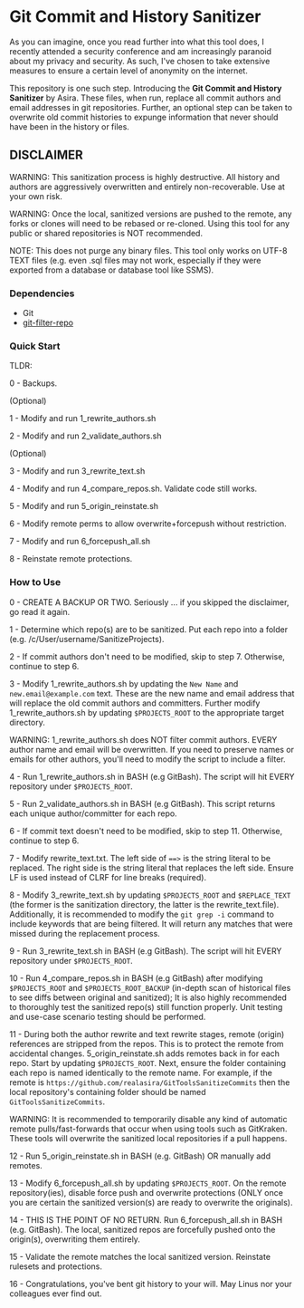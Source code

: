# Git Commit and History Sanitizer

As you can imagine, once you read further into what this tool does, I recently attended a security conference and am increasingly paranoid about my privacy and security. As such, I've chosen to take extensive measures to ensure a certain level of anonymity on the internet.

This repository is one such step. Introducing the **Git Commit and History Sanitizer** by Asira. These files, when run, replace all commit authors and email addresses in git repositories. Further, an optional step can be taken to overwrite old commit histories to expunge information that never should have been in the history or files.

## DISCLAIMER

WARNING: This sanitization process is highly destructive. All history and authors are aggressively overwritten and entirely non-recoverable. Use at your own risk.

WARNING: Once the local, sanitized versions are pushed to the remote, any forks or clones will need to be rebased or re-cloned. Using this tool for any public or shared repositories is NOT recommended.

NOTE: This does not purge any binary files. This tool only works on UTF-8 TEXT files (e.g. even .sql files may not work, especially if they were exported from a database or database tool like SSMS).

### Dependencies

- Git
- [git-filter-repo](https://github.com/newren/git-filter-repo)

### Quick Start

TLDR:

0 - Backups.

(Optional)

1 - Modify and run 1_rewrite_authors.sh

2 - Modify and run 2_validate_authors.sh

(Optional)

3 - Modify and run 3_rewrite_text.sh

4 - Modify and run 4_compare_repos.sh. Validate code still works.

5 - Modify and run 5_origin_reinstate.sh

6 - Modify remote perms to allow overwrite+forcepush without restriction.

7 - Modify and run 6_forcepush_all.sh

8 - Reinstate remote protections.

### How to Use

0 - CREATE A BACKUP OR TWO. Seriously ... if you skipped the disclaimer, go read it again.

1 - Determine which repo(s) are to be sanitized. Put each repo into a folder (e.g. /c/User/username/SanitizeProjects).

2 - If commit authors don't need to be modified, skip to step 7. Otherwise, continue to step 6.

3 - Modify 1_rewrite_authors.sh by updating the `New Name` and `new.email@example.com` text. These are the new name and email address that will replace the old commit authors and committers. Further modify 1_rewrite_authors.sh by updating `$PROJECTS_ROOT` to the appropriate target directory.

WARNING: 1_rewrite_authors.sh does NOT filter commit authors. EVERY author name and email will be overwritten. If you need to preserve names or emails for other authors, you'll need to modify the script to include a filter.

4 - Run 1_rewrite_authors.sh in BASH (e.g GitBash). The script will hit EVERY repository under `$PROJECTS_ROOT`.

5 - Run 2_validate_authors.sh in BASH (e.g GitBash). This script returns each unique author/committer for each repo.

6 - If commit text doesn't need to be modified, skip to step 11. Otherwise, continue to step 6.

7 - Modify rewrite_text.txt. The left side of `==>` is the string literal to be replaced. The right side is the string literal that replaces the left side. Ensure LF is used instead of CLRF for line breaks (required).

8 - Modify 3_rewrite_text.sh by updating `$PROJECTS_ROOT` and `$REPLACE_TEXT` (the former is the sanitization directory, the latter is the rewrite_text.file). Additionally, it is recommended to modify the `git grep -i` command to include keywords that are being filtered. It will return any matches that were missed during the replacement process.

9 - Run 3_rewrite_text.sh in BASH (e.g GitBash). The script will hit EVERY repository under `$PROJECTS_ROOT`.

10 - Run 4_compare_repos.sh in BASH (e.g GitBash) after modifying `$PROJECTS_ROOT` and `$PROJECTS_ROOT_BACKUP` (in-depth scan of historical files to see diffs between original and sanitized); It is also highly recommended to thoroughly test the sanitized repo(s) still function properly. Unit testing and use-case scenario testing should be performed.

11 - During both the author rewrite and text rewrite stages, remote (origin) references are stripped from the repos. This is to protect the remote from accidental changes. 5_origin_reinstate.sh adds remotes back in for each repo. Start by updating `$PROJECTS_ROOT`. Next, ensure the folder containing each repo is named identically to the remote name. For example, if the remote is `https://github.com/realasira/GitToolsSanitizeCommits` then the local repository's containing folder should be named `GitToolsSanitizeCommits`.

WARNING: It is recommended to temporarily disable any kind of automatic remote pulls/fast-forwards that occur when using tools such as GitKraken. These tools will overwrite the sanitized local repositories if a pull happens.

12 - Run 5_origin_reinstate.sh in BASH (e.g. GitBash) OR manually add remotes.

13 - Modify 6_forcepush_all.sh by updating `$PROJECTS_ROOT`. On the remote repository(ies), disable force push and overwrite protections (ONLY once you are certain the sanitized version(s) are ready to overwrite the originals).

14 - THIS IS THE POINT OF NO RETURN. Run 6_forcepush_all.sh in BASH (e.g. GitBash). The local, sanitized repos are forcefully pushed onto the origin(s), overwriting them entirely.

15 - Validate the remote matches the local sanitized version. Reinstate rulesets and protections.

16 - Congratulations, you've bent git history to your will. May Linus nor your colleagues ever find out.
